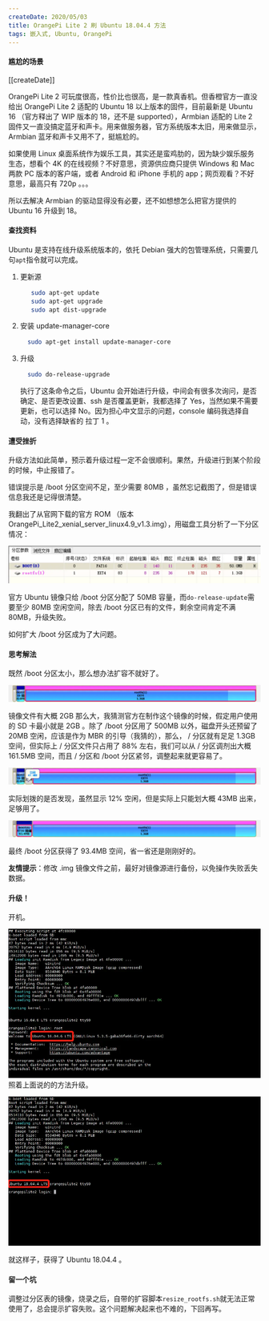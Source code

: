```yaml
---
createDate: 2020/05/03
title: OrangePi Lite 2 刷 Ubuntu 18.04.4 方法
tags: 嵌入式, Ubuntu, OrangePi
---
```


#### 尴尬的场景

[[createDate]]

OrangePi Lite 2 可玩度很高，性价比也很高，是一款真香机。但香橙官方一直没给出 OrangePi Lite 2 适配的 Ubuntu 18 以上版本的固件，目前最新是 Ubuntu 16 （官方释出了 WIP 版本的 18，还不是 supported），Armbian 适配的 Lite 2 固件又一直没搞定蓝牙和声卡。用来做服务器，官方系统版本太旧，用来做显示，Armbian 蓝牙和声卡又用不了，挺尴尬的。

如果使用 Linux 桌面系统作为娱乐工具，其实还是蛮鸡肋的，因为缺少娱乐服务生态，想看个 4K 的在线视频？不好意思，资源供应商只提供 Windows 和 Mac 两款 PC 版本的客户端，或者 Android 和 iPhone 手机的 app；网页观看？不好意思，最高只有 720p 。。。

所以去解决 Armbian 的驱动显得没有必要，还不如想想怎么把官方提供的 Ubuntu 16 升级到 18。

#### 查找资料

Ubuntu 是支持在线升级系统版本的，依托 Debian 强大的包管理系统，只需要几句`apt`指令就可以完成。

1.  更新源

    ```bash
       sudo apt-get update
       sudo apt-get upgrade
       sudo apt dist-upgrade
    ```

2.  安装 update-manager-core

    ```bash
      sudo apt-get install update-manager-core
    ```

3.  升级

    ```bash
      sudo do-release-upgrade
    ```

    执行了这条命令之后，Ubuntu 会开始进行升级，中间会有很多次询问，是否确定、是否更改设置、ssh 是否覆盖更新，我都选择了 Yes，当然如果不需要更新，也可以选择 No。因为担心中文显示的问题，console 编码我选择自动，没有选择缺省的 拉丁 1 。

#### 遭受挫折

升级方法如此简单，预示着升级过程一定不会很顺利。果然，升级进行到某个阶段的时候，中止报错了。

错误提示是 /boot 分区空间不足，至少需要 80MB ，虽然忘记截图了，但是错误信息我还是记得很清楚。

我翻出了从官网下载的官方 ROM （版本 OrangePi_Lite2_xenial_server_linux4.9_v1.3.img），用磁盘工具分析了一下分区情况：

![官方ROM分区情况](./官方ROM分区情况.png)

官方 Ubuntu 镜像只给 /boot 分区分配了 50MB 容量，而`do-release-update`需要至少 80MB 空闲空间，除去 /boot 分区已有的文件，剩余空间肯定不满 80MB，升级失败。

如何扩大 /boot 分区成为了大问题。

#### 思考解法

既然 /boot 分区太小，那么想办法扩容不就好了。

![默认分区方案](./默认分区方案.png)

镜像文件有大概 2GB 那么大，我猜测官方在制作这个镜像的时候，假定用户使用的 SD 卡最小就是 2GB 。除了 /boot 分区用了 500MB 以外，磁盘开头还预留了 20MB 空闲，应该是作为 MBR 的引导（我猜的），那么， / 分区就有足足 1.3GB 空间，但实际上 / 分区文件只占用了 88% 左右，我们可以从 / 分区调剂出大概 161.5MB 空间，而且 / 分区和 /boot 分区紧邻，调整起来就更容易了。

![划出空闲空间](./划出空闲空间.png)

实际划拨的是否发现，虽然显示 12% 空闲，但是实际上只能划大概 43MB 出来，足够用了。

![调整 /boot 分区大小](./调整boot分区大小.png)

最终 /boot 分区获得了 93.4MB 空间，省一省还是刚刚好的。

**友情提示**：修改 .img 镜像文件之前，最好对镜像源进行备份，以免操作失败丢失数据。

#### 升级！

开机。

![开机](./开机.png)
照着上面说的的方法升级。

![升级](./升级.png)

就这样子，获得了 Ubuntu 18.04.4 。

#### 留一个坑

调整过分区表的镜像，烧录之后，自带的扩容脚本`resize_rootfs.sh`就无法正常使用了，总会提示扩容失败。这个问题解决起来也不难的，下回再写。
